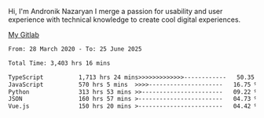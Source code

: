 Hi, I'm Andronik Nazaryan
I merge a passion for usability and user experience with technical knowledge to create cool digital experiences.

[My Gitlab](https://gitlab.com/anridev24)

<!--START_SECTION:waka-->

```txt
From: 28 March 2020 - To: 25 June 2025

Total Time: 3,403 hrs 16 mins

TypeScript          1,713 hrs 24 mins>>>>>>>>>>>>>------------   50.35 %
JavaScript          570 hrs 5 mins  >>>>---------------------   16.75 %
Python              313 hrs 53 mins >>-----------------------   09.22 %
JSON                160 hrs 57 mins >------------------------   04.73 %
Vue.js              150 hrs 20 mins >------------------------   04.42 %
```

<!--END_SECTION:waka-->
